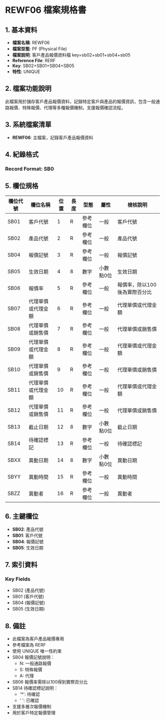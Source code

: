 # REWF06 檔案規格書

## 1. 基本資料
- **檔案名稱**: REWF06
- **檔案型態**: PF (Physical File)
- **檔案說明**: 客戶產品報價資料檔 key=sb02+sb01+sb04+sb05
- **Reference File**: RERF
- **Key**: SB02+SB01+SB04+SB05
- **特性**: UNIQUE

## 2. 檔案功能說明
此檔案用於儲存客戶產品報價資料，記錄特定客戶與產品的報價資訊，包含一般通路報價、特殊報價、代理等多種報價機制，支援報價確認流程。

## 3. 系統檔案清單
- **REWF06**: 主檔案，記錄客戶產品報價資料

## 4. 紀錄格式
### Record Format: SB0

## 5. 欄位規格

| 欄位代號 | 欄位名稱 | 位置 | 長度 | 型態 | 屬性 | 檢核說明 |
|----------|----------|------|------|------|------|----------|
| SB01 | 客戶代號 | 1 | R | 參考欄位 | 一般 | 客戶代號 |
| SB02 | 產品代號 | 2 | R | 參考欄位 | 一般 | 產品代號 |
| SB04 | 報價記號 | 3 | R | 參考欄位 | 一般 | 報價記號 |
| SB05 | 生效日期 | 4 | 8 | 數字 | 小數點0位 | 生效日期 |
| SB06 | 報價率 | 5 | R | 參考欄位 | 一般 | 報價率，除以100後為實際百分比 |
| SB07 | 代理單價或代理金額 | 6 | R | 參考欄位 | 一般 | 代理單價或代理金額 |
| SB08 | 代理單價或銷售價 | 7 | R | 參考欄位 | 一般 | 代理單價或銷售價 |
| SB09 | 代理單價或代理金額 | 8 | R | 參考欄位 | 一般 | 代理單價或代理金額 |
| SB10 | 代理單價或銷售價 | 9 | R | 參考欄位 | 一般 | 代理單價或銷售價 |
| SB11 | 代理單價或代理金額 | 10 | R | 參考欄位 | 一般 | 代理單價或代理金額 |
| SB12 | 代理單價或銷售價 | 11 | R | 參考欄位 | 一般 | 代理單價或銷售價 |
| SB13 | 截止日期 | 12 | 8 | 數字 | 小數點0位 | 截止日期 |
| SB14 | 待確認標記 | 13 | R | 參考欄位 | 一般 | 待確認標記 |
| SBXX | 異動日期 | 14 | 8 | 數字 | 小數點0位 | 異動日期 |
| SBYY | 異動時間 | 15 | R | 參考欄位 | 一般 | 異動時間 |
| SBZZ | 異動者 | 16 | R | 參考欄位 | 一般 | 異動者 |

## 6. 主鍵欄位
- **SB02**: 產品代號
- **SB01**: 客戶代號
- **SB04**: 報價記號
- **SB05**: 生效日期

## 7. 索引資料
### Key Fields
- SB02 (產品代號)
- SB01 (客戶代號)
- SB04 (報價記號)
- SB05 (生效日期)

## 8. 備註
- 此檔案為客戶產品報價專用
- 參考檔案為 RERF
- 使用 UNIQUE 唯一性約束
- SB04 報價記號說明：
  - N: 一般通路報價
  - S: 特殊報價
  - A: 代理
- SB06 報價率需除以100得到實際百分比
- SB14 待確認標記說明：
  - '*': 待確認
  - ' ': 已確認
- 支援多層次報價機制
- 用於客戶特定報價管理 